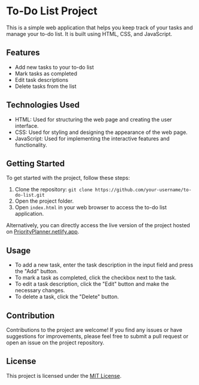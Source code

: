 # To-Do List Project

This is a simple web application that helps you keep track of your tasks and manage your to-do list. It is built using HTML, CSS, and JavaScript.

## Features

- Add new tasks to your to-do list
- Mark tasks as completed
- Edit task descriptions
- Delete tasks from the list

## Technologies Used

- HTML: Used for structuring the web page and creating the user interface.
- CSS: Used for styling and designing the appearance of the web page.
- JavaScript: Used for implementing the interactive features and functionality.

## Getting Started

To get started with the project, follow these steps:

1. Clone the repository: `git clone https://github.com/your-username/to-do-list.git`
2. Open the project folder.
3. Open `index.html` in your web browser to access the to-do list application.

Alternatively, you can directly access the live version of the project hosted on [PriorityPlanner.netlify.app](https://priorityplanner.netlify.app/).

## Usage

- To add a new task, enter the task description in the input field and press the "Add" button.
- To mark a task as completed, click the checkbox next to the task.
- To edit a task description, click the "Edit" button and make the necessary changes.
- To delete a task, click the "Delete" button.

## Contribution

Contributions to the project are welcome! If you find any issues or have suggestions for improvements, please feel free to submit a pull request or open an issue on the project repository.

## License

This project is licensed under the [MIT License](LICENSE).
